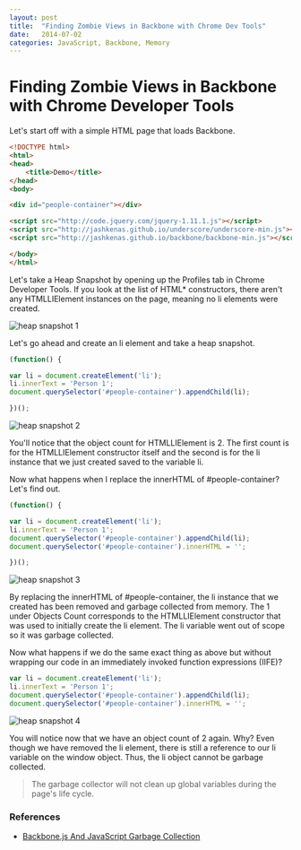 ```yaml
---
layout: post
title:  "Finding Zombie Views in Backbone with Chrome Dev Tools"
date:   2014-07-02
categories: JavaScript, Backbone, Memory
---
```


Finding Zombie Views in Backbone with Chrome Developer Tools
============================================================

Let's start off with a simple HTML page that loads Backbone.

```html
<!DOCTYPE html>
<html>
<head>
	<title>Demo</title>
</head>
<body>

<div id="people-container"></div>

<script src="http://code.jquery.com/jquery-1.11.1.js"></script>
<script src="http://jashkenas.github.io/underscore/underscore-min.js"></script>
<script src="http://jashkenas.github.io/backbone/backbone-min.js"></script>

</body>
</html>
```

Let's take a Heap Snapshot by opening up the Profiles tab in Chrome Developer Tools. If you look at the list of HTML* constructors, there aren't any HTMLLIElement instances on the page, meaning no li elements were created.

![heap snapshot 1](https://dl.dropboxusercontent.com/u/11600860/heap-snapshots/snapshot1.png)

Let's go ahead and create an li element and take a heap snapshot.

```js
(function() {

var li = document.createElement('li');
li.innerText = 'Person 1';
document.querySelector('#people-container').appendChild(li);

})();
```

![heap snapshot 2](https://dl.dropboxusercontent.com/u/11600860/heap-snapshots/snapshot2.png)

You'll notice that the object count for HTMLLIElement is 2. The first count is for the HTMLLIElement constructor itself and the second is for the li instance that we just created saved to the variable li.

Now what happens when I replace the innerHTML of #people-container? Let's find out.

```js
(function() {

var li = document.createElement('li');
li.innerText = 'Person 1';
document.querySelector('#people-container').appendChild(li);
document.querySelector('#people-container').innerHTML = '';

})();
```

![heap snapshot 3](https://dl.dropboxusercontent.com/u/11600860/heap-snapshots/snapshot3.png)

By replacing the innerHTML of #people-container, the li instance that we created has been removed and garbage collected from memory. The 1 under Objects Count corresponds to the HTMLLIElement constructor that was used to initially create the li element. The li variable went out of scope so it was garbage collected.

Now what happens if we do the same exact thing as above but without wrapping our code in an immediately invoked function expressions (IIFE)?

```js
var li = document.createElement('li');
li.innerText = 'Person 1';
document.querySelector('#people-container').appendChild(li);
document.querySelector('#people-container').innerHTML = '';
```
![heap snapshot 4](https://dl.dropboxusercontent.com/u/11600860/heap-snapshots/snapshot4.png)

You will notice now that we have an object count of 2 again. Why? Even though we have removed the li element, there is still a reference to our li variable on the window object. Thus, the li object cannot be garbage collected.

> The garbage collector will not clean up global variables during the page's life cycle.

### References

* [Backbone.js And JavaScript Garbage Collection](http://lostechies.com/derickbailey/2012/03/19/backbone-js-and-javascript-garbage-collection/)
